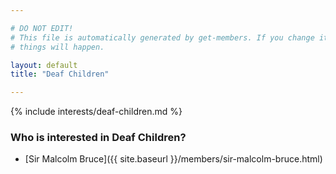 ```yaml
---

# DO NOT EDIT!
# This file is automatically generated by get-members. If you change it, bad
# things will happen.

layout: default
title: "Deaf Children"

---
```


{% include interests/deaf-children.md %}

### Who is interested in Deaf Children?


* [Sir Malcolm Bruce]({{ site.baseurl }}/members/sir-malcolm-bruce.html)
